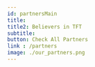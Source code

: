 ```yaml
---
id: partnersMain
title: 
title2: Believers in TFT
subtitle: 
button: Check All Partners
link : /partners
image: ./our_partners.png
---
```

